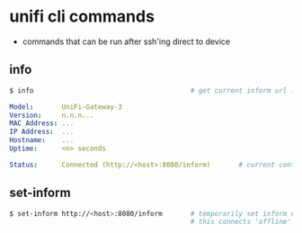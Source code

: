 

# unifi cli commands

- commands that can be run after ssh'ing direct to device

## info

```bash
$ info                                       # get current inform url (and other info)
```

```yaml
Model:       UniFi-Gateway-3
Version:     n.n.n...
MAC Address: ...
IP Address:  ...
Hostname:    ...
Uptime:      <n> seconds

Status:      Connected (http://<host>:8080/inform)       # current controller inform url
```

## set-inform

```bash
$ set-inform http://<host>:8080/inform       # temporarily set inform url (overwritten by next provisioning)
                                             # this connects 'offline' device to controller
```

